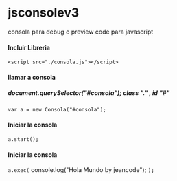 # jsconsolev3
consola para debug o preview code para javascript

#### Incluir  Libreria
`<script src="./consola.js"></script>`
#### llamar a consola
##### document.querySelector("#consola"); class "." , id "#"
`var a = new Consola("#consola");`
#### Iniciar la consola
`a.start();`

#### Iniciar la consola
`a.exec(`
        console.log("Hola Mundo by jeancode");
    `);`


